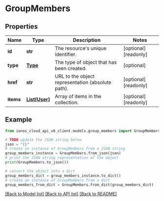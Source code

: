 # GroupMembers


## Properties

Name | Type | Description | Notes
------------ | ------------- | ------------- | -------------
**id** | **str** | The resource&#39;s unique identifier. | [optional] [readonly] 
**type** | [**Type**](Type.md) | The type of object that has been created. | [optional] 
**href** | **str** | URL to the object representation (absolute path). | [optional] [readonly] 
**items** | [**List[User]**](User.md) | Array of items in the collection. | [optional] [readonly] 

## Example

```python
from ionos_cloud_api_v6_client.models.group_members import GroupMembers

# TODO update the JSON string below
json = "{}"
# create an instance of GroupMembers from a JSON string
group_members_instance = GroupMembers.from_json(json)
# print the JSON string representation of the object
print(GroupMembers.to_json())

# convert the object into a dict
group_members_dict = group_members_instance.to_dict()
# create an instance of GroupMembers from a dict
group_members_from_dict = GroupMembers.from_dict(group_members_dict)
```
[[Back to Model list]](../README.md#documentation-for-models) [[Back to API list]](../README.md#documentation-for-api-endpoints) [[Back to README]](../README.md)


